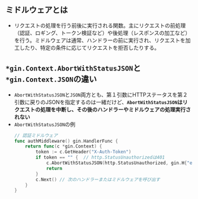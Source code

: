 ## ミドルウェアとは
- リクエストの処理を行う前後に実行される関数。主にリクエストの前処理（認証、ロギング、トークン検証など）や後処理（レスポンスの加工など）を行う。ミドルウェアは通常、ハンドラーの前に実行され、リクエストを加工したり、特定の条件に応じてリクエストを拒否したりする。

## `*gin.Context.AbortWithStatusJSON`と`*gin.Context.JSON`の違い
- `AbortWithStatusJSON`と`JSON`両方とも、第１引数にHTTPステータスを第２引数に戻りのJSONを指定するのは一緒だけど、**`AbortWithStatusJSON`はリクエストの処理を中断し、その後のハンドラーやミドルウェアの処理実行されない**
- `AbortWithStatusJSON`の例  
  ```go
  // 認証ミドルウェア
  func authMiddleware() gin.HandlerFunc {
      return func(c *gin.Context) {
          token := c.GetHeader("X-Auth-Token")
          if token == "" {  // http.StatusUnauthorizedは401
              c.AbortWithStatusJSON(http.StatusUnauthorized, gin.H{"error": "Unauthorized"})
              return
          }
          c.Next() // 次のハンドラーまたはミドルウェアを呼び出す
      }
  }
  ```
